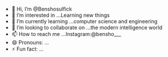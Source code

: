 - 👋 Hi, I’m @Benshosulfick
- 👀 I’m interested in ...Learning new things
- 🌱 I’m currently learning ...computer science and engineering
- 💞️ I’m looking to collaborate on ...the modern intelligence world
- 📫 How to reach me ...Instagram:@bensho___
- 😄 Pronouns: ...
- ⚡ Fun fact: ...

<!---
Benshosulfick/Benshosulfick is a ✨ special ✨ repository because its `README.md` (this file) appears on your GitHub profile.
You can click the Preview link to take a look at your changes.
--->

